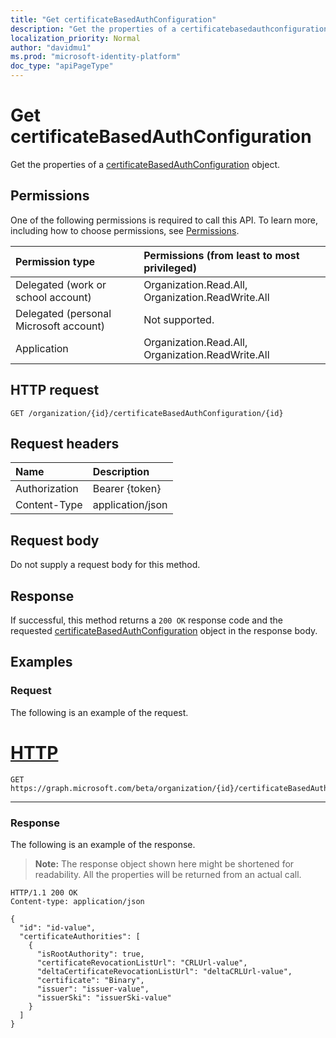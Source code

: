 ```yaml
---
title: "Get certificateBasedAuthConfiguration"
description: "Get the properties of a certificatebasedauthconfiguration object."
localization_priority: Normal
author: "davidmu1"
ms.prod: "microsoft-identity-platform"
doc_type: "apiPageType"
---
```


# Get certificateBasedAuthConfiguration

Get the properties of a [certificateBasedAuthConfiguration](../resources/certificateBasedAuthConfiguration.md) object.

## Permissions

One of the following permissions is required to call this API. To learn more, including how to choose permissions, see [Permissions](/graph/permissions-reference).

| Permission type                        | Permissions (from least to most privileged) |
|:---------------------------------------|:--------------------------------------------|
| Delegated (work or school account)     | Organization.Read.All, Organization.ReadWrite.All |
| Delegated (personal Microsoft account) | Not supported. |
| Application    | Organization.Read.All, Organization.ReadWrite.All |

## HTTP request

<!-- { "blockType": "ignored" } -->

```http
GET /organization/{id}/certificateBasedAuthConfiguration/{id}
```

## Request headers

| Name      |Description|
|:----------|:----------|
| Authorization | Bearer {token} |
| Content-Type | application/json |

## Request body

Do not supply a request body for this method.

## Response

If successful, this method returns a `200 OK` response code and the requested [certificateBasedAuthConfiguration](../resources/certificatebasedauthconfiguration.md) object in the response body.

## Examples

### Request

The following is an example of the request.

# [HTTP](#tab/http)
<!-- {
  "blockType": "request",
  "name": "get_certificatebasedauthconfiguration"
}-->

```msgraph-interactive
GET https://graph.microsoft.com/beta/organization/{id}/certificateBasedAuthConfiguration/{id}
```

---


### Response

The following is an example of the response.

> **Note:** The response object shown here might be shortened for readability. All the properties will be returned from an actual call.

<!-- {
  "blockType": "response",
  "truncated": true,
  "@odata.type": "microsoft.graph.certificateBasedAuthConfiguration"
} -->

```http
HTTP/1.1 200 OK
Content-type: application/json

{
  "id": "id-value",
  "certificateAuthorities": [
    {
      "isRootAuthority": true,
      "certificateRevocationListUrl": "CRLUrl-value",
      "deltaCertificateRevocationListUrl": "deltaCRLUrl-value",
      "certificate": "Binary",
      "issuer": "issuer-value",
      "issuerSki": "issuerSki-value"
    }
  ]
}
```

<!-- uuid: 16cd6b66-4b1a-43a1-adaf-3a886856ed98
2019-02-04 14:57:30 UTC -->
<!-- {
  "type": "#page.annotation",
  "description": "Get certificateBasedAuthConfiguration",
  "keywords": "",
  "section": "documentation",
  "tocPath": ""
}-->
